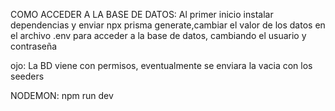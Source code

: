 COMO ACCEDER A LA BASE DE DATOS:
Al primer inicio instalar dependencias y enviar npx prisma generate,cambiar el valor de los datos en el archivo .env para acceder a la base de datos, cambiando el usuario y contraseña

ojo: La BD viene con permisos, eventualmente se enviara la vacia con los seeders

NODEMON:
npm run dev